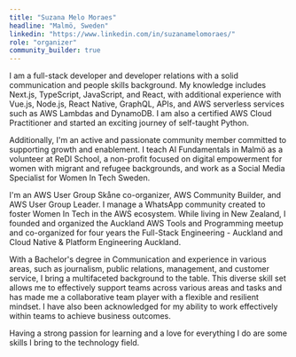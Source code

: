 ```yaml
---
title: "Suzana Melo Moraes"
headline: "Malmö, Sweden"
linkedin: "https://www.linkedin.com/in/suzanamelomoraes/"
role: "organizer"
community_builder: true
---
```


I am a full-stack developer and developer relations with a solid communication and people skills background. 
My knowledge includes Next.js, TypeScript, JavaScript, and React, with additional experience with Vue.js, Node.js, React Native, GraphQL, APIs, and AWS serverless services such as AWS Lambdas and DynamoDB. I am also a certified AWS Cloud Practitioner and started an exciting journey of self-taught Python.

Additionally, I'm an active and passionate community member committed to supporting growth and enablement. I teach AI Fundamentals in Malmö as a volunteer at ReDI School, a non-profit focused on digital empowerment for women with migrant and refugee backgrounds, and work as a Social Media Specialist for Women In Tech Sweden.

I'm an AWS User Group Skåne co-organizer, AWS Community Builder, and AWS User Group Leader. I manage a WhatsApp community created to foster Women In Tech in the AWS ecosystem. 
While living in New Zealand, I founded and organized the Auckland AWS Tools and Programming meetup and co-organized for four years the Full-Stack Engineering - Auckland and Cloud Native & Platform Engineering Auckland.

With a Bachelor's degree in Communication and experience in various areas, such as journalism, public relations, management, and customer service, I bring a multifaceted background to the table.
This diverse skill set allows me to effectively support teams across various areas and tasks and has made me a collaborative team player with a flexible and resilient mindset. I have also been acknowledged for my ability to work effectively within teams to achieve business outcomes.

Having a strong passion for learning and a love for everything I do are some skills I bring to the technology field.